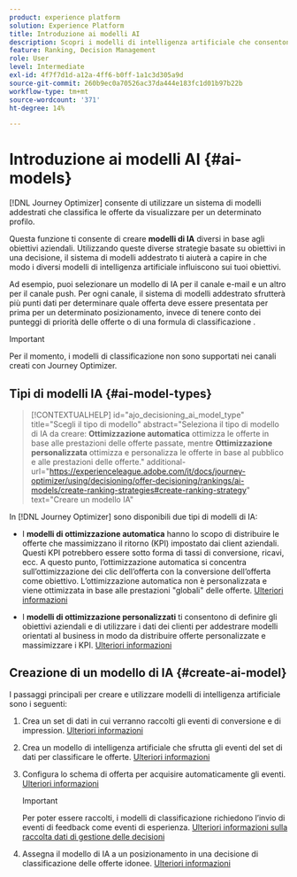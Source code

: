 ```yaml
---
product: experience platform
solution: Experience Platform
title: Introduzione ai modelli AI
description: Scopri i modelli di intelligenza artificiale che consentono di classificare le offerte
feature: Ranking, Decision Management
role: User
level: Intermediate
exl-id: 4f7f7d1d-a12a-4ff6-b0ff-1a1c3d305a9d
source-git-commit: 260b9ec0a70526ac37da444e183fc1d01b97b22b
workflow-type: tm+mt
source-wordcount: '371'
ht-degree: 14%

---
```


# Introduzione ai modelli AI {#ai-models}

[!DNL Journey Optimizer] consente di utilizzare un sistema di modelli addestrati che classifica le offerte da visualizzare per un determinato profilo.

Questa funzione ti consente di creare **modelli di IA** diversi in base agli obiettivi aziendali. Utilizzando queste diverse strategie basate su obiettivi in una decisione, il sistema di modelli addestrato ti aiuterà a capire in che modo i diversi modelli di intelligenza artificiale influiscono sui tuoi obiettivi.

Ad esempio, puoi selezionare un modello di IA per il canale e-mail e un altro per il canale push. Per ogni canale, il sistema di modelli addestrato sfrutterà più punti dati per determinare quale offerta deve essere presentata per prima per un determinato posizionamento, invece di tenere conto dei punteggi di priorità delle offerte o di una formula di classificazione [](create-ranking-formulas.md).

>[!IMPORTANT]
>
>Per il momento, i modelli di classificazione non sono supportati nei canali creati con Journey Optimizer.

## Tipi di modelli IA {#ai-model-types}

>[!CONTEXTUALHELP]
>id="ajo_decisioning_ai_model_type"
>title="Scegli il tipo di modello"
>abstract="Seleziona il tipo di modello di IA da creare: **Ottimizzazione automatica** ottimizza le offerte in base alle prestazioni delle offerte passate, mentre **Ottimizzazione personalizzata** ottimizza e personalizza le offerte in base al pubblico e alle prestazioni delle offerte."
>additional-url="https://experienceleague.adobe.com/it/docs/journey-optimizer/using/decisioning/offer-decisioning/rankings/ai-models/create-ranking-strategies#create-ranking-strategy" text="Creare un modello IA"

In [!DNL Journey Optimizer] sono disponibili due tipi di modelli di IA:

* I **modelli di ottimizzazione automatica** hanno lo scopo di distribuire le offerte che massimizzano il ritorno (KPI) impostato dai client aziendali. Questi KPI potrebbero essere sotto forma di tassi di conversione, ricavi, ecc. A questo punto, l’ottimizzazione automatica si concentra sull’ottimizzazione dei clic dell’offerta con la conversione dell’offerta come obiettivo. L’ottimizzazione automatica non è personalizzata e viene ottimizzata in base alle prestazioni &quot;globali&quot; delle offerte. [Ulteriori informazioni](auto-optimization-model.md)

* I **modelli di ottimizzazione personalizzati** ti consentono di definire gli obiettivi aziendali e di utilizzare i dati dei clienti per addestrare modelli orientati al business in modo da distribuire offerte personalizzate e massimizzare i KPI. [Ulteriori informazioni](personalized-optimization-model.md)

## Creazione di un modello di IA {#create-ai-model}

I passaggi principali per creare e utilizzare modelli di intelligenza artificiale sono i seguenti:

1. Crea un set di dati in cui verranno raccolti gli eventi di conversione e di impression. [Ulteriori informazioni](../data-collection/create-dataset.md)

1. Crea un modello di intelligenza artificiale che sfrutta gli eventi del set di dati per classificare le offerte. [Ulteriori informazioni](create-ranking-strategies.md)

1. Configura lo schema di offerta per acquisire automaticamente gli eventi. [Ulteriori informazioni](../data-collection/schema-requirement.md)

   >[!IMPORTANT]
   >
   >Per poter essere raccolti, i modelli di classificazione richiedono l’invio di eventi di feedback come eventi di esperienza. [Ulteriori informazioni sulla raccolta dati di gestione delle decisioni](../data-collection/data-collection.md)

1. Assegna il modello di IA a un posizionamento in una decisione di classificazione delle offerte idonee. [Ulteriori informazioni](../offer-activities/configure-offer-selection.md)
